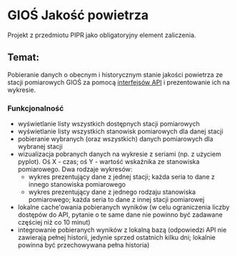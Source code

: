 # GIOŚ Jakość powietrza
Projekt z przedmiotu PIPR jako obligatoryjny element zaliczenia.


## Temat:
Pobieranie danych o obecnym i historycznym stanie jakości powietrza ze stacji pomiarowych GIOŚ za pomocą [interfejsów API](https://powietrze.gios.gov.pl/pjp/content/api) i prezentowanie ich na wykresie.

### Funkcjonalność
 * wyświetlanie listy wszystkich dostępnych stacji pomiarowych
 * wyświetlanie listy wszystkich stanowisk pomiarowych dla danej stacji
 * pobieranie wybranych (oraz wszystkich) danych pomiarowych dla wybranej stacji
 * wizualizacja pobranych danych na wykresie z seriami (np. z użyciem pyplot). Oś X - czas; oś Y - wartość wskaźnika ze stanowiska pomiarowego. Dwa rodzaje wykresów:
    + wykres prezentujący dane z jednej stacji; każda seria to dane z innego stanowiska pomiarowego
    + wykres prezentujący dane z jednego rodzaju stanowiska pomiarowego; każda seria to dane z innej stacji pomiarowej
  * lokalne cache'owania pobieranych wyników (w celu ograniczenia liczby dostępów do API, pytanie o te same dane nie powinno być zadawane częściej niż co 10 minut)
 * integrowanie pobieranych wyników z lokalną bazą (odpowiedzi API nie zawierają pełnej historii, jedynie sprzed ostatnich kilku dni; lokalnie powinna być przechowywana pełna historia)
